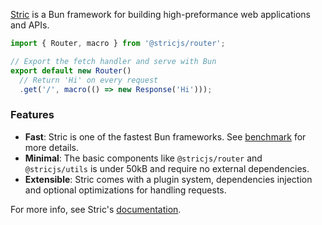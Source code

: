 [Stric](https://github.com/bunsvr) is a Bun framework for building high-preformance web applications and APIs.

```ts#index.ts
import { Router, macro } from '@stricjs/router';

// Export the fetch handler and serve with Bun
export default new Router()
  // Return 'Hi' on every request
  .get('/', macro(() => new Response('Hi')));
```

### Features
- **Fast**: Stric is one of the fastest Bun frameworks. See [benchmark](https://github.com/bunsvr/benchmark) for more details.
- **Minimal**: The basic components like `@stricjs/router` and `@stricjs/utils` is under 50kB and require no external dependencies.
- **Extensible**: Stric comes with a plugin system, dependencies injection and optional optimizations for handling requests.

For more info, see Stric's [documentation](https://stricjs.gitbook.io/docs).
